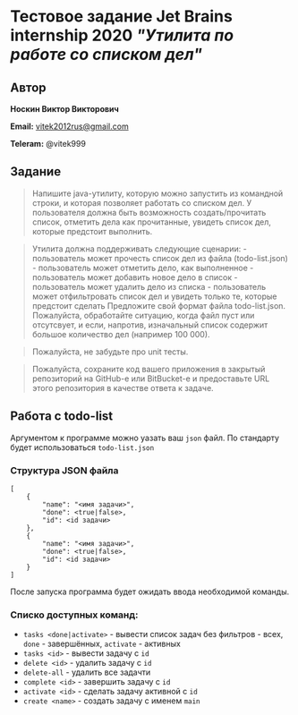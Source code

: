 # Тестовое задание Jet Brains internship 2020 *"Утилита по работе со списком дел"*

## Автор
**Носкин Виктор Викторович**

**Email:** vitek2012rus@gmail.com

**Teleram:** @vitek999

## Задание
> Напишите java-утилиту, которую можно запустить из командной строки, и которая позволяет работать со списком дел. У пользователя должна быть возможность создать/прочитать список, отметить дела как прочитанные, увидеть список дел, которые предстоит выполнить.
  
> Утилита должна поддерживать следующие сценарии: - пользователь может прочесть список дел из файла (todo-list.json) - пользователь может отметить дело, как выполненное - пользователь может добавить новое дело в список - пользователь может удалить дело из списка - пользователь может отфильтровать список дел и увидеть только те, которые предстоит сделать
  Предложите свой формат файла todo-list.json. Пожалуйста, обработайте ситуацию, когда файл пуст или отсутсвует, и если, напротив, изначальный список содержит большое количество дел (например 100 000).
  
  
> Пожалуйста, не забудьте про unit тесты.
  
> Пожалуйста, сохраните код вашего приложения в закрытый репозиторий на GitHub-е или BitBucket-е и предоставьте URL этого репозитория в качестве ответа к задаче.

## Работа с todo-list

Аргументом к программе можно уазать ваш `json` файл. По стандарту будет использоваться `todo-list.json`

### Структура JSON файла

```
[
    {
        "name": "<имя задачи>",
        "done": <true|false>,
        "id": <id задачи>
    },
    {
        "name": "<имя задачи>",
        "done": <true|false>,
        "id": <id задачи>
    }
]
```

После запуска программа будет ожидать ввода необходимой команды. 

### Списко доступных команд:
* `tasks <done|activate>` - вывести список задач без фильтров - всех, `done` - завершённых, `activate` - активных
* `tasks <id>` - вывести задачу с `id`
* `delete <id>` - удалить задачу с `id`
* `delete-all` - удалить все задачти
* `complete <id>` - завершить задачу с `id`
* `activate <id>` - сделать задачу активной с `id`
* `create <name>` - создать задачу с именем `main`